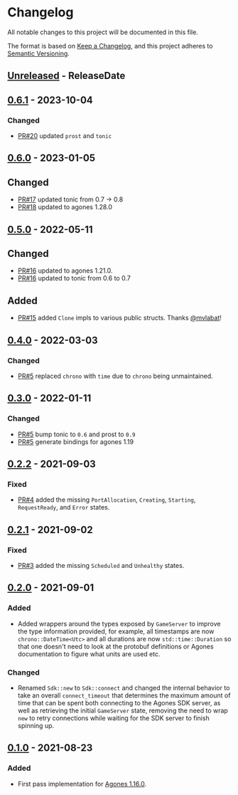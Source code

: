 <!-- markdownlint-disable blanks-around-headings blanks-around-lists no-duplicate-heading -->

# Changelog
All notable changes to this project will be documented in this file.

The format is based on [Keep a Changelog](https://keepachangelog.com/en/1.0.0/),
and this project adheres to [Semantic Versioning](https://semver.org/spec/v2.0.0.html).

<!-- next-header -->
## [Unreleased] - ReleaseDate
## [0.6.1] - 2023-10-04
### Changed
- [PR#20](https://github.com/EmbarkStudios/rymder/pull/20) updated `prost` and `tonic`

## [0.6.0] - 2023-01-05
## Changed
- [PR#17](https://github.com/EmbarkStudios/rymder/pull/17) updated tonic from 0.7 -> 0.8
- [PR#18](https://github.com/EmbarkStudios/rymder/pull/18) updated to agones 1.28.0

## [0.5.0] - 2022-05-11
## Changed
- [PR#16](https://github.com/EmbarkStudios/rymder/pull/16) updated to agones 1.21.0.
- [PR#16](https://github.com/EmbarkStudios/rymder/pull/16) updated to tonic from 0.6 to 0.7

## Added
- [PR#15](https://github.com/EmbarkStudios/rymder/pull/15) added `Clone` impls to various public structs. Thanks [@mvlabat](https://github.com/mvlabat)!

## [0.4.0] - 2022-03-03
### Changed
- [PR#5](https://github.com/EmbarkStudios/rymder/pull/14) replaced `chrono` with `time` due to `chrono` being unmaintained.

## [0.3.0] - 2022-01-11

### Changed
- [PR#5](https://github.com/EmbarkStudios/rymder/pull/5) bump tonic to `0.6` and prost to `0.9`
- [PR#5](https://github.com/EmbarkStudios/rymder/pull/5) generate bindings for agones 1.19

## [0.2.2] - 2021-09-03

### Fixed
- [PR#4](https://github.com/EmbarkStudios/rymder/pull/4) added the missing `PortAllocation`, `Creating`, `Starting`, `RequestReady`, and `Error` states.

## [0.2.1] - 2021-09-02
### Fixed
- [PR#3](https://github.com/EmbarkStudios/rymder/pull/3) added the missing `Scheduled` and `Unhealthy` states.

## [0.2.0] - 2021-09-01
### Added
- Added wrappers around the types exposed by `GameServer` to improve the type information provided, for example, all timestamps are now `chrono::DateTime<Utc>` and all durations are now `std::time::Duration` so that one doesn't need to look at the protobuf definitions or Agones documentation to figure what units are used etc.

### Changed
- Renamed `Sdk::new` to `Sdk::connect` and changed the internal behavior to take an overall `connect_timeout` that determines the maximum amount of time that can be spent both connecting to the Agones SDK server, as well as retrieving the initial `GameServer` state, removing the need to wrap `new` to retry connections while waiting for the SDK server to finish spinning up.

## [0.1.0] - 2021-08-23
### Added
- First pass implementation for [Agones 1.16.0](https://agones.dev/site/blog/2021/07/20/1.16.0-kubernetes-1.19-golang-1.15/).

<!-- next-url -->
[Unreleased]: https://github.com/EmbarkStudios/rymder/compare/0.6.1...HEAD
[0.6.1]: https://github.com/EmbarkStudios/rymder/compare/0.6.0...0.6.1
[0.6.0]: https://github.com/EmbarkStudios/rymder/compare/0.5.0...0.6.0
[0.5.0]: https://github.com/EmbarkStudios/rymder/compare/0.4.0...0.5.0
[0.4.0]: https://github.com/EmbarkStudios/rymder/compare/0.3.0...0.4.0
[0.3.0]: https://github.com/EmbarkStudios/rymder/compare/0.2.2...0.3.0
[0.2.2]: https://github.com/EmbarkStudios/rymder/compare/0.2.1...0.2.2
[0.2.1]: https://github.com/EmbarkStudios/rymder/compare/0.2.0...0.2.1
[0.2.0]: https://github.com/EmbarkStudios/rymder/compare/0.1.0...0.2.0
[0.1.0]: https://github.com/EmbarkStudios/rymder/releases/tag/0.1.0
